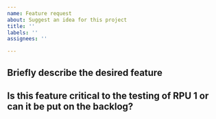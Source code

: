 ```yaml
---
name: Feature request
about: Suggest an idea for this project
title: ''
labels: ''
assignees: ''

---
```


## Briefly describe the desired feature

## Is this feature critical to the testing of RPU 1 or can it be put on the backlog?
